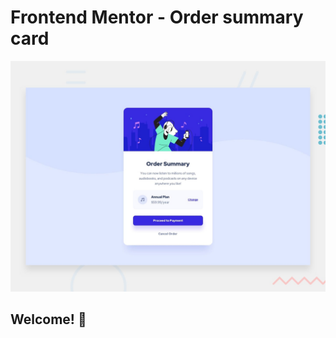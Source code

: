 # Frontend Mentor - Order summary card

![Design preview for the Order summary card coding challenge](./design/desktop-preview.jpg)

## Welcome! 👋
